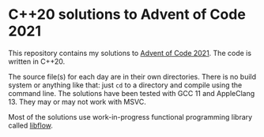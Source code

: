 
# C++20 solutions to Advent of Code 2021 #

This repository contains my solutions to [Advent of Code 2021](https://adventofcode.com/2021/). The code is written in C++20.

The source file(s) for each day are in their own directories. There is no build system or anything like that: just `cd` to a directory and compile using the command line. The solutions have been tested with GCC 11 and AppleClang 13. They may or may not work with MSVC.

Most of the solutions use work-in-progress functional programming library called [libflow](https://github.com/tcbrindle/libflow).